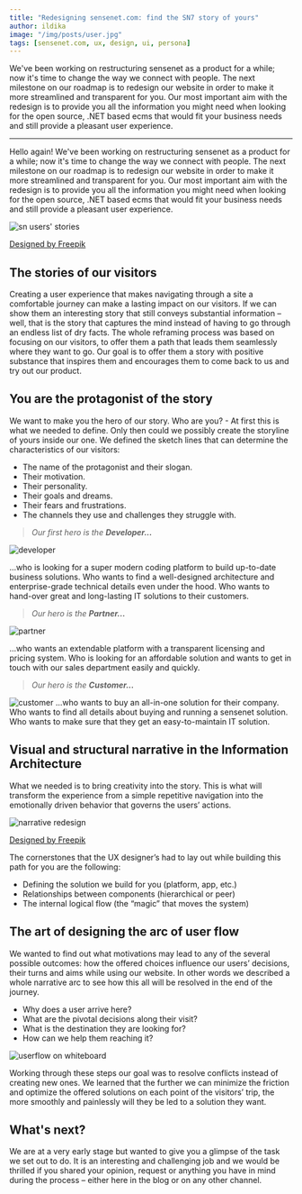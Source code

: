 ```yaml
---
title: "Redesigning sensenet.com: find the SN7 story of yours"
author: ildika
image: "/img/posts/user.jpg"
tags: [sensenet.com, ux, design, ui, persona]
---
```


We've been working on restructuring sensenet as a product for a while; now it's time to change the way we connect with people. 
The next milestone on our roadmap is to redesign our website in order to make it more streamlined and transparent for you. Our most important aim with the redesign is to provide you all the information you might need when looking for the open source, .NET based ecms that would fit your business needs and still provide a pleasant user experience.

---

Hello again! We've been working on restructuring sensenet as a product for a while; now it's time to change the way we connect with people. 
The next milestone on our roadmap is to redesign our website in order to make it more streamlined and transparent for you. Our most important aim with the redesign is to provide you all the information you might need when looking for the open source, .NET based ecms that would fit your business needs and still provide a pleasant user experience.

![sn users' stories](http://download.sensenet.com/BlogPostImages/sensenetcomRedesign/snuserstory.png "sn users' stories")

[Designed by Freepik](http://www.freepik.com/free-vector/user-with-geometric-web-experience-icons_847150.htm "Designed by Freepik")

## The stories of our visitors

Creating a user experience that makes navigating through a site a comfortable journey can make a lasting impact on our visitors. If we can show them an interesting story that still conveys substantial information – well, that is the story that captures the mind instead of having to go through an endless list of dry facts. 
The whole reframing process was based on focusing on our visitors, to offer them a path that leads them seamlessly where they want to go. Our goal is to offer them a story with positive substance that inspires them and encourages them to come back to us and try out our product.

## You are the protagonist of the story

We want to make you the hero of our story. Who are you? - At first this is what we needed to define. Only then could we possibly create the storyline of yours inside our one. We defined the sketch lines that can determine the characteristics of our visitors:

-   The name of the protagonist and their slogan.
-   Their motivation.
-   Their personality.
-   Their goals and dreams.
-   Their fears and frustrations.
-   The channels they use and challenges they struggle with.

> _Our first hero is the **Developer...**_

![developer](http://download.sensenet.com/BlogPostImages/sensenetcomRedesign/developer-sidious.png "developer")

...who is looking for a super modern coding platform to build up-to-date business solutions. Who wants to find a well-designed architecture and enterprise-grade technical details even under the hood. Who wants to hand-over great and long-lasting IT solutions to their customers.

> _Our hero is the **Partner...**_

![partner](http://download.sensenet.com/BlogPostImages/sensenetcomRedesign/salesman-han.png "partner")

...who wants an extendable platform with a transparent licensing and pricing system. Who is looking for an affordable solution and wants to get in touch with our sales department easily and quickly.

> _Our hero is the **Customer...**_

![customer](http://download.sensenet.com/BlogPostImages/sensenetcomRedesign/manager-lea.png "customer")
...who wants to buy an all-in-one solution for their company. Who wants to find all details about buying and running a sensenet solution. Who wants to make sure that they get an easy-to-maintain IT solution.

## Visual and structural narrative in the Information Architecture

What we needed is to bring creativity into the story. This is what will transform the experience from a simple repetitive navigation into the emotionally driven behavior that governs the users’ actions.

![narrative redesign](http://download.sensenet.com/BlogPostImages/sensenetcomRedesign/narrativeredesign.jpg "narrative redesign")

[Designed by Freepik](http://www.freepik.com/free-vector/great-isometric-user-experience_851898.htm "Designed by Freepik")

The cornerstones that the UX designer’s had to lay out while building this path for you are the following:

-   Defining the solution we build for you (platform, app, etc.)
-   Relationships between components (hierarchical or peer)
-   The internal logical flow (the “magic” that moves the system)

## The art of designing the arc of user flow

We wanted to find out what motivations may lead to any of the several possible outcomes: how the offered choices influence our users’ decisions, their turns and aims while using our website. In other words we described a whole narrative arc to see how this all will be resolved in the end of the journey.

-   Why does a user arrive here?
-   What are the pivotal decisions along their visit?
-   What is the destination they are looking for?
-   How can we help them reaching it?

![userflow on whiteboard](http://download.sensenet.com/BlogPostImages/sensenetcomRedesign/userflow.jpg "userflow on whiteboard")

Working through these steps our goal was to resolve conflicts instead of creating new ones. We learned that the further we can minimize the friction and optimize the offered solutions on each point of the visitors’ trip, the more smoothly and painlessly will they be led to a solution they want.

## What's next?

We are at a very early stage but wanted to give you a glimpse of the task we set out to do. It is an interesting and challenging job and we would be thrilled if you shared your opinion, request or anything you have in mind during the process – either here in the blog or on any other channel.

